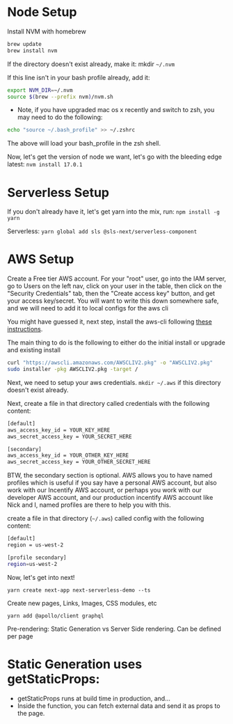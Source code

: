# Node Setup
Install NVM with homebrew

```bash
brew update
brew install nvm
```

If the directory doesn't exist already, make it: mkdir `~/.nvm`

If this line isn't in your bash profile already, add it:

```bash
export NVM_DIR=~/.nvm
source $(brew --prefix nvm)/nvm.sh
```

* Note, if you have upgraded mac os x recently and switch to zsh, you may need to do the following:

```bash
echo "source ~/.bash_profile" >> ~/.zshrc
```

The above will load your bash_profile in the zsh shell.

Now, let's get the version of node we want, let's go with the bleeding edge latest:
`nvm install 17.0.1`

# Serverless Setup

If you don't already have it, let's get yarn into the mix, run:
`npm install -g yarn`

Serverless:
`yarn global add sls @sls-next/serverless-component`

# AWS Setup

Create a Free tier AWS account. For your "root" user, go into the IAM server, go to Users on the left nav, click on your user in the table, then click on the "Security Credentials" tab, then the "Create access key" button, and get your access key/secret. You will want to write this down somewhere safe, and we will need to add it to local configs for the aws cli

You might have guessed it, next step, install the aws-cli following [these instructions](https://docs.aws.amazon.com/cli/latest/userguide/install-cliv2-mac.html).

The main thing to do is the following to either do the initial install or upgrade and existing install

```bash
curl "https://awscli.amazonaws.com/AWSCLIV2.pkg" -o "AWSCLIV2.pkg"
sudo installer -pkg AWSCLIV2.pkg -target /
```

Next, we need to setup your aws credentials.
`mkdir ~/.aws` if this directory doesn't exist already.

Next, create a file in that directory called credentials with the following content:

```bash
[default]
aws_access_key_id = YOUR_KEY_HERE
aws_secret_access_key = YOUR_SECRET_HERE

[secondary]
aws_access_key_id = YOUR_OTHER_KEY_HERE
aws_secret_access_key = YOUR_OTHER_SECRET_HERE
```

BTW, the secondary section is optional. AWS allows you to have named profiles which is useful if you say have a personal AWS account, but also work with our Incentify AWS account, or perhaps you work with our developer AWS account, and our production incentify AWS account like Nick and I, named profiles are there to help you with this.

create a file in that directory (`~/.aws`) called config with the following content:

```bash
[default]
region = us-west-2

[profile secondary]
region=us-west-2
```

Now, let's get into next!

`yarn create next-app next-serverless-demo --ts`

Create new pages, Links, Images, CSS modules, etc

`yarn add @apollo/client graphql`

Pre-rendering: Static Generation vs Server Side rendering. Can be defined per page 

# Static Generation uses getStaticProps:
* getStaticProps runs at build time in production, and…
* Inside the function, you can fetch external data and send it as props to the page.
